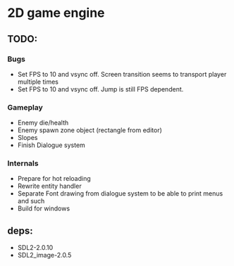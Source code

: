 # 2D game engine

## TODO:

### Bugs
- Set FPS to 10 and vsync off. Screen transition seems to transport player multiple times
- Set FPS to 10 and vsync off. Jump is still FPS dependent.

### Gameplay

- Enemy die/health
- Enemy spawn zone object (rectangle from editor)
- Slopes
- Finish Dialogue system

### Internals

- Prepare for hot reloading
- Rewrite entity handler
- Separate Font drawing from dialogue system to be able to print menus and such
- Build for windows

## deps:
- SDL2-2.0.10
- SDL2_image-2.0.5
